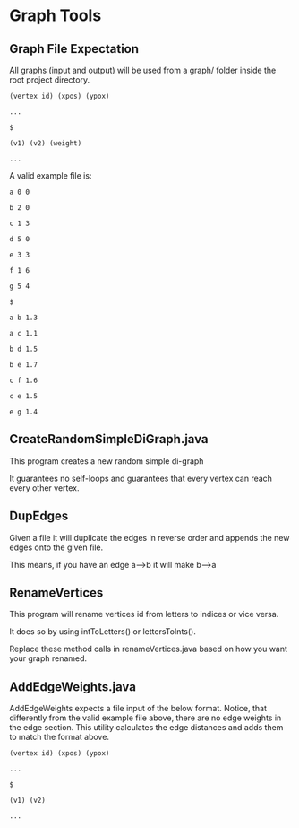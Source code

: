 # Graph Tools

## Graph File Expectation
All graphs (input and output) will be used from a graph/ folder inside the root project directory.

```
(vertex id) (xpos) (ypox)

...

$

(v1) (v2) (weight)

...
```

A valid example file is: 
```
a 0 0

b 2 0

c 1 3

d 5 0

e 3 3

f 1 6

g 5 4

$

a b 1.3

a c 1.1

b d 1.5

b e 1.7

c f 1.6

c e 1.5

e g 1.4
```

## CreateRandomSimpleDiGraph.java
This program creates a new random simple di-graph
 
It guarantees no self-loops and guarantees that every vertex can reach every other vertex.
 
## DupEdges
Given a file it will duplicate the edges in reverse order and appends the new edges onto the given file.

This means, if you have an edge a-->b it will make b-->a

## RenameVertices
This program will rename vertices id from letters to indices or vice versa.
 
It does so by using intToLetters() or lettersToInts().
 
Replace these method calls in renameVertices.java based on how you want your graph renamed.

## AddEdgeWeights.java

AddEdgeWeights expects a file input of the below format. Notice, that differently from the valid example file above, there are no edge weights in the edge section. This utility calculates the edge distances and adds them to match the format above.

```
(vertex id) (xpos) (ypox)

...

$

(v1) (v2)

...
```

